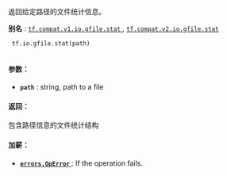 返回给定路径的文件统计信息。

**别名** : [ `tf.compat.v1.io.gfile.stat` ](/api_docs/python/tf/io/gfile/stat), [ `tf.compat.v2.io.gfile.stat` ](/api_docs/python/tf/io/gfile/stat)

```
 tf.io.gfile.stat(path)
 
```

#### 参数：
- **`path`** : string, path to a file


#### 返回：
包含路径信息的文件统计结构

#### 加薪：
- **[ `errors.OpError` ](/api_docs/python/tf/errors/OpError)** : If the operation fails.

